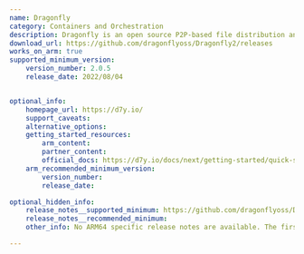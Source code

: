 ```yaml
---
name: Dragonfly
category: Containers and Orchestration
description: Dragonfly is an open source P2P-based file distribution and image acceleration system.
download_url: https://github.com/dragonflyoss/Dragonfly2/releases
works_on_arm: true
supported_minimum_version:
    version_number: 2.0.5
    release_date: 2022/08/04


optional_info:
    homepage_url: https://d7y.io/
    support_caveats:
    alternative_options:
    getting_started_resources:
        arm_content: 
        partner_content:
        official_docs: https://d7y.io/docs/next/getting-started/quick-start/
    arm_recommended_minimum_version:
        version_number:
        release_date:

optional_hidden_info:
    release_notes__supported_minimum: https://github.com/dragonflyoss/Dragonfly2/releases/tag/v2.0.5
    release_notes__recommended_minimum:
    other_info: No ARM64 specific release notes are available. The first binary for ARM64 was released from v2.0.5 version.

---
```


